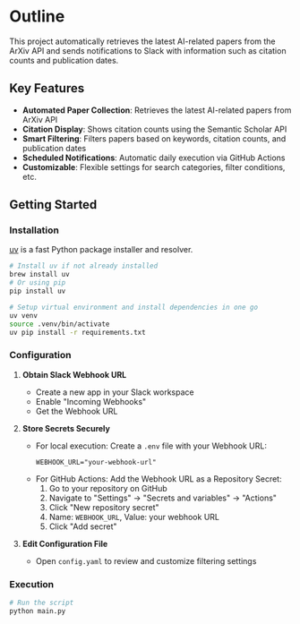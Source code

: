 # Outline

This project automatically retrieves the latest AI-related papers from the ArXiv API and sends notifications to Slack with information such as citation counts and publication dates.

## Key Features

- **Automated Paper Collection**: Retrieves the latest AI-related papers from ArXiv API
- **Citation Display**: Shows citation counts using the Semantic Scholar API
- **Smart Filtering**: Filters papers based on keywords, citation counts, and publication dates
- **Scheduled Notifications**: Automatic daily execution via GitHub Actions
- **Customizable**: Flexible settings for search categories, filter conditions, etc.

## Getting Started

### Installation

[uv](https://github.com/astral-sh/uv) is a fast Python package installer and resolver.

```bash
# Install uv if not already installed
brew install uv
# Or using pip
pip install uv

# Setup virtual environment and install dependencies in one go
uv venv
source .venv/bin/activate
uv pip install -r requirements.txt
```

### Configuration

1. **Obtain Slack Webhook URL**

   - Create a new app in your Slack workspace
   - Enable "Incoming Webhooks"
   - Get the Webhook URL

2. **Store Secrets Securely**

   - For local execution: Create a `.env` file with your Webhook URL:
     ```
     WEBHOOK_URL="your-webhook-url"
     ```
   - For GitHub Actions: Add the Webhook URL as a Repository Secret:
     1. Go to your repository on GitHub
     2. Navigate to "Settings" → "Secrets and variables" → "Actions"
     3. Click "New repository secret"
     4. Name: `WEBHOOK_URL`, Value: your webhook URL
     5. Click "Add secret"

3. **Edit Configuration File**
   - Open `config.yaml` to review and customize filtering settings

### Execution

```bash
# Run the script
python main.py
```

